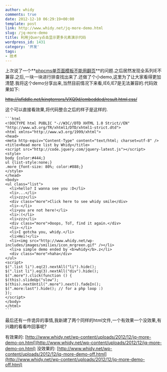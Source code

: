 ```yaml
---
author: whidy
comments: true
date: 2012-12-10 06:29:19+00:00
template: post
link: http://www.whidy.net/jq-more-demo.html
slug: /jq-more-demo
title: 利用jQuery点击显示更多元素演示代码
wordpress_id: 1431
category: '开发'
tags:
- 技术
---
```


上次说了一个**[phpcms单页面模板不能用翻页](http://www.whidy.net/phpcms-page-solution.html)**的问题.之后居然发现全系列IE不兼容.之后,一块一块进行排查找出来了.还做了个小demo,这里为了让大家看得更加清楚.我将这个demo分享出来,当然目前情况下来看,IE6,IE7是无法兼容的.代码效果如下:

<del>http://jsfiddle.net/kingterrors/VXQ9d/embedded/result,html,css/</del>

<!-- more -->

这个可以直接看效果,将代码整合之后的样子是这样的.


    
    ```html
    <!DOCTYPE html PUBLIC "-//W3C//DTD XHTML 1.0 Strict//EN" "http://www.w3.org/TR/xhtml1/DTD/xhtml1-strict.dtd">
    <html xmlns="http://www.w3.org/1999/xhtml">
    <head>
    <meta http-equiv="Content-Type" content="text/html; charset=utf-8" />
    <title>Read more list by Whidy</title>
    <script src="http://code.jquery.com/jquery-latest.js"></script>
    <style>
    body {color:#444;}
    ul {list-style:none;}
    .more {font-size: 80%; color:#888;}
    </style>
    </head>
    <body>
    <ul class="list">
      <li>hello? I wanna see you :D</li>
      <li>...</li>
      <li>zzz</li>
      <div class="more">Click here to see whidy smile</div>
      <li>-</li>
      <li>you are not here!</li>
      <li>:(</li>
      <li>zzz</li>
      <div class="more">Ooops, ToT, find it again.</div>
      <li>-</li>
      <li>I gotcha you, whidy.</li>
      <li>Hei!</li>
      <li><img src="http://www.whidy.net/wp-includes/images/smilies/icon_mrgreen.gif" /></li>
      <li>a simple demo ended by <b>whidy</b>.z</li>
      <div class="more">haha</div>
    </ul>
    <script>
    $(".list li").eq(2).nextAll("li").hide();
    $(".list li").eq(3).nextAll("div").hide();
    $(".more").click(function () {
    $(this).slideUp("slow");
    $(this).nextUntil(".more").next().fadeIn();
    $(".more:last").hide(); // for a php loop :) 
    });
    </script>
    </body>
    </html>
    ```



最后还有一件诡异的事情,我新建了两个同样的html文件,一个有效果一个没效果,有兴趣的看看咋回事呢?

有效果的: [http://www.whidy.net/wp-content/uploads/2012/12/jq-more-demo-on.html](http://www.whidy.net/wp-content/uploads/2012/12/jq-more-demo-on.html)
没效果的: [http://www.whidy.net/wp-content/uploads/2012/12/jq-more-demo-off.html](http://www.whidy.net/wp-content/uploads/2012/12/jq-more-demo-off.html)
